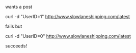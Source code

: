 wants a post

curl -d "UserID=1" http://www.slowlaneshipping.com/latest

fails but

curl -d "UserID=0" http://www.slowlaneshipping.com/latest

succeeds!
